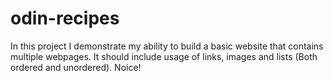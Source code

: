# odin-recipes

In this project I demonstrate my ability to build a basic website that contains multiple webpages.
It should include usage of links, images and lists (Both ordered and unordered).
Noice!
